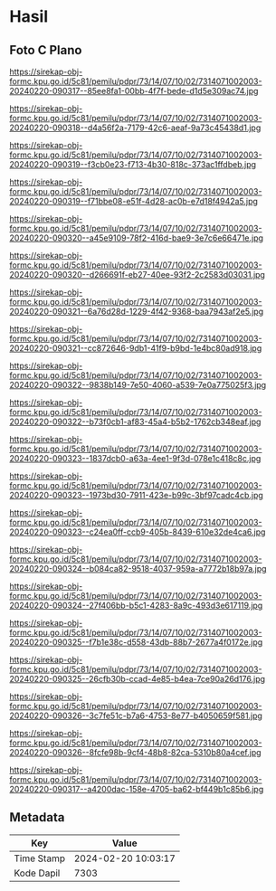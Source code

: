 # Hasil

## Foto C Plano

https://sirekap-obj-formc.kpu.go.id/5c81/pemilu/pdpr/73/14/07/10/02/7314071002003-20240220-090317--85ee8fa1-00bb-4f7f-bede-d1d5e309ac74.jpg

https://sirekap-obj-formc.kpu.go.id/5c81/pemilu/pdpr/73/14/07/10/02/7314071002003-20240220-090318--d4a56f2a-7179-42c6-aeaf-9a73c45438d1.jpg

https://sirekap-obj-formc.kpu.go.id/5c81/pemilu/pdpr/73/14/07/10/02/7314071002003-20240220-090319--f3cb0e23-f713-4b30-818c-373ac1ffdbeb.jpg

https://sirekap-obj-formc.kpu.go.id/5c81/pemilu/pdpr/73/14/07/10/02/7314071002003-20240220-090319--f71bbe08-e51f-4d28-ac0b-e7d18f4942a5.jpg

https://sirekap-obj-formc.kpu.go.id/5c81/pemilu/pdpr/73/14/07/10/02/7314071002003-20240220-090320--a45e9109-78f2-416d-bae9-3e7c6e66471e.jpg

https://sirekap-obj-formc.kpu.go.id/5c81/pemilu/pdpr/73/14/07/10/02/7314071002003-20240220-090320--d266691f-eb27-40ee-93f2-2c2583d03031.jpg

https://sirekap-obj-formc.kpu.go.id/5c81/pemilu/pdpr/73/14/07/10/02/7314071002003-20240220-090321--6a76d28d-1229-4f42-9368-baa7943af2e5.jpg

https://sirekap-obj-formc.kpu.go.id/5c81/pemilu/pdpr/73/14/07/10/02/7314071002003-20240220-090321--cc872646-9db1-41f9-b9bd-1e4bc80ad918.jpg

https://sirekap-obj-formc.kpu.go.id/5c81/pemilu/pdpr/73/14/07/10/02/7314071002003-20240220-090322--9838b149-7e50-4060-a539-7e0a775025f3.jpg

https://sirekap-obj-formc.kpu.go.id/5c81/pemilu/pdpr/73/14/07/10/02/7314071002003-20240220-090322--b73f0cb1-af83-45a4-b5b2-1762cb348eaf.jpg

https://sirekap-obj-formc.kpu.go.id/5c81/pemilu/pdpr/73/14/07/10/02/7314071002003-20240220-090323--1837dcb0-a63a-4ee1-9f3d-078e1c418c8c.jpg

https://sirekap-obj-formc.kpu.go.id/5c81/pemilu/pdpr/73/14/07/10/02/7314071002003-20240220-090323--1973bd30-7911-423e-b99c-3bf97cadc4cb.jpg

https://sirekap-obj-formc.kpu.go.id/5c81/pemilu/pdpr/73/14/07/10/02/7314071002003-20240220-090323--c24ea0ff-ccb9-405b-8439-610e32de4ca6.jpg

https://sirekap-obj-formc.kpu.go.id/5c81/pemilu/pdpr/73/14/07/10/02/7314071002003-20240220-090324--b084ca82-9518-4037-959a-a7772b18b97a.jpg

https://sirekap-obj-formc.kpu.go.id/5c81/pemilu/pdpr/73/14/07/10/02/7314071002003-20240220-090324--27f406bb-b5c1-4283-8a9c-493d3e617119.jpg

https://sirekap-obj-formc.kpu.go.id/5c81/pemilu/pdpr/73/14/07/10/02/7314071002003-20240220-090325--f7b1e38c-d558-43db-88b7-2677a4f0172e.jpg

https://sirekap-obj-formc.kpu.go.id/5c81/pemilu/pdpr/73/14/07/10/02/7314071002003-20240220-090325--26cfb30b-ccad-4e85-b4ea-7ce90a26d176.jpg

https://sirekap-obj-formc.kpu.go.id/5c81/pemilu/pdpr/73/14/07/10/02/7314071002003-20240220-090326--3c7fe51c-b7a6-4753-8e77-b4050659f581.jpg

https://sirekap-obj-formc.kpu.go.id/5c81/pemilu/pdpr/73/14/07/10/02/7314071002003-20240220-090326--8fcfe98b-9cf4-48b8-82ca-5310b80a4cef.jpg

https://sirekap-obj-formc.kpu.go.id/5c81/pemilu/pdpr/73/14/07/10/02/7314071002003-20240220-090317--a4200dac-158e-4705-ba62-bf449b1c85b6.jpg


## Metadata

| Key        | Value               |
| ---------- | ------------------- |
| Time Stamp | 2024-02-20 10:03:17 |
| Kode Dapil | 7303                |



